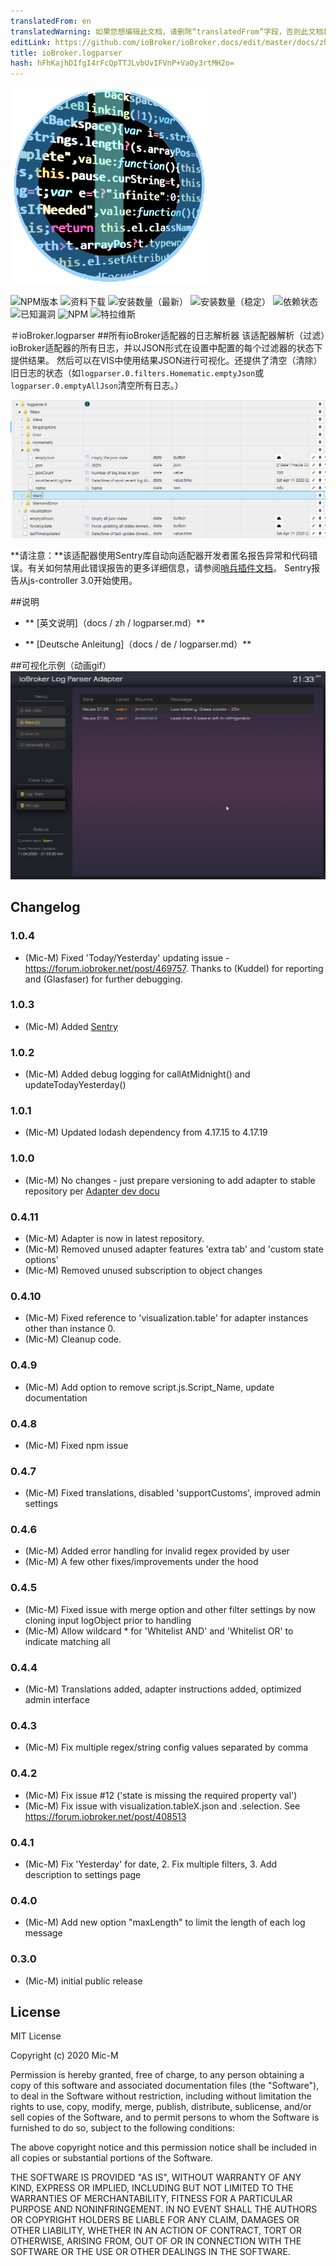 ```yaml
---
translatedFrom: en
translatedWarning: 如果您想编辑此文档，请删除“translatedFrom”字段，否则此文档将再次自动翻译
editLink: https://github.com/ioBroker/ioBroker.docs/edit/master/docs/zh-cn/adapterref/iobroker.logparser/README.md
title: ioBroker.logparser
hash: hFhKajhDIfgI4rFcQpTTJLvbUvIFVnP+VaOy3rtMH2o=
---
```

![商标](../../../en/adapterref/iobroker.logparser/admin/logparser.png)

![NPM版本](http://img.shields.io/npm/v/iobroker.logparser.svg)
![资料下载](https://img.shields.io/npm/dm/iobroker.logparser.svg)
![安装数量（最新）](http://iobroker.live/badges/logparser-installed.svg)
![安装数量（稳定）](http://iobroker.live/badges/logparser-stable.svg)
![依赖状态](https://img.shields.io/david/Mic-M/iobroker.logparser.svg)
![已知漏洞](https://snyk.io/test/github/Mic-M/ioBroker.logparser/badge.svg)
![NPM](https://nodei.co/npm/iobroker.logparser.png?downloads=true)
![特拉维斯](http://img.shields.io/travis/Mic-M/ioBroker.logparser/master.svg)

＃ioBroker.logparser
##所有ioBroker适配器的日志解析器
该适配器解析（过滤）ioBroker适配器的所有日志，并以JSON形式在设置中配置的每个过滤器的状态下提供结果。
然后可以在VIS中使用结果JSON进行可视化。还提供了清空（清除）旧日志的状态（如`logparser.0.filters.Homematic.emptyJson`或`logparser.0.emptyAllJson`清空所有日志。）

![状态](../../../en/adapterref/iobroker.logparser/docs/en/img/states.png)

**请注意：**该适配器使用Sentry库自动向适配器开发者匿名报告异常和代码错误。有关如何禁用此错误报告的更多详细信息，请参阅[哨兵插件文档](https://github.com/ioBroker/plugin-sentry#plugin-sentry)。 Sentry报告从js-controller 3.0开始使用。

##说明
* ** [英文说明]（docs / zh / logparser.md）**

* ** [Deutsche Anleitung]（docs / de / logparser.md）**

##可视化示例（动画gif）
![可见](../../../en/adapterref/iobroker.logparser/docs/de/img/visintro.gif)

## Changelog

### 1.0.4
* (Mic-M) Fixed 'Today/Yesterday' updating issue - https://forum.iobroker.net/post/469757. Thanks to (Kuddel) for reporting and (Glasfaser) for further debugging.

### 1.0.3
* (Mic-M) Added [Sentry](https://github.com/ioBroker/plugin-sentry)

### 1.0.2
* (Mic-M) Added debug logging for callAtMidnight() and updateTodayYesterday()

### 1.0.1
* (Mic-M) Updated lodash dependency from 4.17.15 to 4.17.19

### 1.0.0
* (Mic-M) No changes - just prepare versioning to add adapter to stable repository per [Adapter dev docu](https://github.com/ioBroker/ioBroker.docs/blob/master/docs/en/dev/adapterdev.md#versioning)

### 0.4.11
* (Mic-M) Adapter is now in latest repository.
* (Mic-M) Removed unused adapter features 'extra tab' and 'custom state options'
* (Mic-M) Removed unused subscription to object changes

### 0.4.10
* (Mic-M) Fixed reference to 'visualization.table' for adapter instances other than instance 0.
* (Mic-M) Cleanup code.

### 0.4.9
* (Mic-M) Add option to remove script.js.Script_Name, update documentation

### 0.4.8
* (Mic-M) Fixed npm issue

### 0.4.7
* (Mic-M) Fixed translations, disabled 'supportCustoms', improved admin settings

### 0.4.6
* (Mic-M) Added error handling for invalid regex provided by user
* (Mic-M) A few other fixes/improvements under the hood

### 0.4.5
* (Mic-M) Fixed issue with merge option and other filter settings by now cloning input logObject prior to handling
* (Mic-M) Allow wildcard * for 'Whitelist AND' and 'Whitelist OR' to indicate matching all

### 0.4.4
* (Mic-M) Translations added, adapter instructions added, optimized admin interface

### 0.4.3
* (Mic-M) Fix multiple regex/string config values separated by comma

### 0.4.2
* (Mic-M) Fix issue #12 ('state is missing the required property val')
* (Mic-M) Fix issue with visualization.tableX.json and .selection. See https://forum.iobroker.net/post/408513

### 0.4.1
* (Mic-M) Fix 'Yesterday' for date, 2. Fix multiple filters, 3. Add description to settings page

### 0.4.0
* (Mic-M) Add new option "maxLength" to limit the length of each log message

### 0.3.0
* (Mic-M) initial public release

## License
MIT License

Copyright (c) 2020 Mic-M

Permission is hereby granted, free of charge, to any person obtaining a copy
of this software and associated documentation files (the "Software"), to deal
in the Software without restriction, including without limitation the rights
to use, copy, modify, merge, publish, distribute, sublicense, and/or sell
copies of the Software, and to permit persons to whom the Software is
furnished to do so, subject to the following conditions:

The above copyright notice and this permission notice shall be included in all
copies or substantial portions of the Software.

THE SOFTWARE IS PROVIDED "AS IS", WITHOUT WARRANTY OF ANY KIND, EXPRESS OR
IMPLIED, INCLUDING BUT NOT LIMITED TO THE WARRANTIES OF MERCHANTABILITY,
FITNESS FOR A PARTICULAR PURPOSE AND NONINFRINGEMENT. IN NO EVENT SHALL THE
AUTHORS OR COPYRIGHT HOLDERS BE LIABLE FOR ANY CLAIM, DAMAGES OR OTHER
LIABILITY, WHETHER IN AN ACTION OF CONTRACT, TORT OR OTHERWISE, ARISING FROM,
OUT OF OR IN CONNECTION WITH THE SOFTWARE OR THE USE OR OTHER DEALINGS IN THE
SOFTWARE.